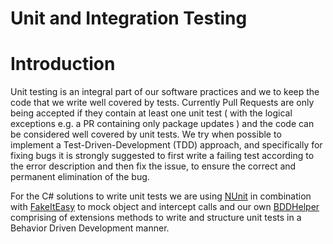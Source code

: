 # Unit and Integration Testing

# Introduction


Unit testing is an integral part of our software practices and we to keep the code that we write well covered by tests. Currently Pull Requests are only being accepted if they contain at least one unit test ( with the logical exceptions e.g. a PR containing only package updates ) and the code can be considered well covered by unit tests. We try when possible to implement a Test-Driven-Development (TDD) approach, and specifically for fixing bugs it is strongly suggested to first write a failing test according to the error description and then fix the issue, to ensure the correct and permanent elimination of the bug.


For the C# solutions to write unit tests we are using [NUnit](https://nunit.org/) in combination with [FakeItEasy](https://fakeiteasy.github.io/) to mock object and intercept calls and our own [BDDHelper](https://github.com/Open-Systems-Pharmacology/OSPSuite.BDDHelper) comprising of extensions methods to write and structure unit tests in a Behavior Driven Development manner.
